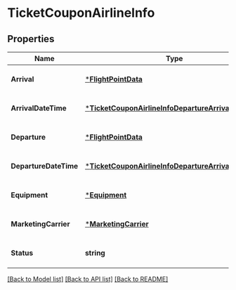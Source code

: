 # TicketCouponAirlineInfo

## Properties
Name | Type | Description | Notes
------------ | ------------- | ------------- | -------------
**Arrival** | [***FlightPointData**](FlightPointData.md) |  | [optional] [default to null]
**ArrivalDateTime** | [***TicketCouponAirlineInfoDepartureArrivalDateTime**](TicketCouponAirlineInfoDepartureArrivalDateTime.md) |  | [optional] [default to null]
**Departure** | [***FlightPointData**](FlightPointData.md) |  | [optional] [default to null]
**DepartureDateTime** | [***TicketCouponAirlineInfoDepartureArrivalDateTime**](TicketCouponAirlineInfoDepartureArrivalDateTime.md) |  | [optional] [default to null]
**Equipment** | [***Equipment**](Equipment.md) |  | [optional] [default to null]
**MarketingCarrier** | [***MarketingCarrier**](MarketingCarrier.md) |  | [optional] [default to null]
**Status** | **string** | Flight Segment status | [optional] [default to null]

[[Back to Model list]](../README.md#documentation-for-models) [[Back to API list]](../README.md#documentation-for-api-endpoints) [[Back to README]](../README.md)


